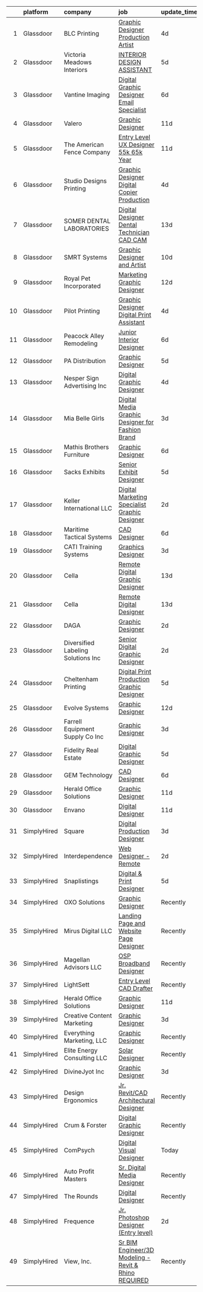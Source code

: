 

|    | platform    | company                             | job                                                                                                                                                                                                                                                                                                                                                                                                                                                                                                                                                                                                                                                                                                                                                                                                                                                                                                                                                                                                                                                                                                                     | update_time   | location                 |
|---:|:------------|:------------------------------------|:------------------------------------------------------------------------------------------------------------------------------------------------------------------------------------------------------------------------------------------------------------------------------------------------------------------------------------------------------------------------------------------------------------------------------------------------------------------------------------------------------------------------------------------------------------------------------------------------------------------------------------------------------------------------------------------------------------------------------------------------------------------------------------------------------------------------------------------------------------------------------------------------------------------------------------------------------------------------------------------------------------------------------------------------------------------------------------------------------------------------|:--------------|:-------------------------|
|  1 | Glassdoor   | BLC Printing                        | [Graphic Designer Production Artist](https://www.glassdoor.com/partner/jobListing.htm?pos=108&ao=1110586&s=58&guid=00000182a04886278fe95bb9c380bc4e&src=GD_JOB_AD&t=SR&vt=w&ea=1&cs=1_b67bcb31&cb=1660546484226&jobListingId=1008065480226&cpc=BB41265FAA373850&jrtk=3-0-1gag4h1idh7ir801-1gag4h1irirlh800-12f8c791214728f2--6NYlbfkN0AuAjYKnBHsdkcMxrD7ZJITXxV72vImVt5xOyKRJQecNDAzsz2bnbm2Z3QsLQuYIV2rALX7g6driboS7CfCeTfCnUjst6XLUO1GDpuisSoVIyWQstKXM1INlLPt4ll1RyBk86MiEggEmBBleytsLejFcygDnYLYGxH6oJfAOUy76OJZFKHzXyeHp3NuxpBRK74O5HtZShVQC7LvKvtMYbPXBiR58KoozZdFfNJrHOu6Zn8RXk26d_TNFh9DbBOwkUhdsQt7YXqEKy2EiP3DDlNKw3_63AB1KJTIfgj1xSh4qXggULcrGqU1bOOdnVjyENUPc4Pm8mnJFz-i-yrrRsxVi7W78okHnYm6c_tCWfNJhkx1LYHggVq9T0V7KrGah5QB5Wy3kUH01jbHYDbF4E3vsxUHCXs85_rReA49UrjRPKZKlFprN6xa4KS3znpPdHuDyECeMKjaioCvh80kVSbXfdoJ_s5hrPHsrwpjrmQerOT5D18gRZm1Y_70X_t87WDi0u9GG3ALwrSaUVltSoLZ)                                                                                                                                                                                                                           | 4d            | Tupelo, MS               |
|  2 | Glassdoor   | Victoria Meadows Interiors          | [INTERIOR DESIGN ASSISTANT](https://www.glassdoor.com/partner/jobListing.htm?pos=121&ao=1110586&s=58&guid=00000182a04886278fe95bb9c380bc4e&src=GD_JOB_AD&t=SR&vt=w&ea=1&cs=1_32eec2fd&cb=1660546484227&jobListingId=1008062896678&cpc=C94B6D3FE0E785CC&jrtk=3-0-1gag4h1idh7ir801-1gag4h1irirlh800-d3b09059443b889a--6NYlbfkN0DAwgduWqBP7ymGN-lTADpinz2i-23XbRAyg5ywqS-MDeAVr-qZ8jm261_TAbVMf5XoX9CxS75U_g11iRhkuEFdOQtXHIvZiqsY7dt4jCMdYPcb1IJGpXUzSJ8lRxVOLGWSORBPDZxoG_X4UMN6qQ_saRdOSK0O0O2omRNUnqjVgazpyP3YRmiWLxuvcQy29SG2jliFAh0d7DYiGP4i0XlI6kNv_tQYfptNKEJDkaHZjJYkso_vbCGdymW8wBCvtvoEAaoxZhdCL0PsgQd7NQFgfdZYeC6W2uSM5Y1qVv1IW5aPmthtTuGXAVpZDjenR1-XbLRboi20NwXbOiXnSKgqx1t5sPYPJzgOf5Iuj_tg7LHpCUlW73AZXPNSiK9-M3NoYJeFzW8pBEdx_It1lxh962e_QL7-WfeNTIWMLwcK13gBkQ5lQGlJhPaHXFl_ng0ztctV_OynIPsSWBUpfxHWRUIbAQ88JRlHQWFXl8X1Q5bFM_zOFKvlwNDa3hyS6clS6cq_zra7Eg%3D%3D)                                                                                                                                                                                                                                        | 5d            | North Palm Beach, FL     |
|  3 | Glassdoor   | Vantine Imaging                     | [Digital Graphic Designer Email Specialist](https://www.glassdoor.com/partner/jobListing.htm?pos=111&ao=1110586&s=58&guid=00000182a04886278fe95bb9c380bc4e&src=GD_JOB_AD&t=SR&vt=w&ea=1&cs=1_c2b5667d&cb=1660546484226&jobListingId=1008060705824&cpc=BC9CB04B69E72EC2&jrtk=3-0-1gag4h1idh7ir801-1gag4h1irirlh800-2a16a93a356ddffe--6NYlbfkN0Ae1E2YcO1eIW-T5lppkTVw0-uJ5qEllKUqAd8eupGGNXDynFSxRYDNhL4UGqidgFsXTt-SMlRo04C24TniILnM5ZeKjRDYp0VfKlYlDqzRjwhV2TK4qJaFslGEiHQJQmKe5391NOt936I4qV39d2hzPtHS6ihS4oiXukcU6w3BSPoHHhLQYD5mPYE96UB6hInWvHVkJFYJe--o0D5tBdKON14XV_7VypwvLiE0rvj_U6gjkP-QoHJDYArh4of3RRE_UxzQPN6dl3zZDnRbBdUooQQMWtAiZGfkOW8K6HJwTYjSz5tIWz4vMYe1smpynIs7ijNhx3z-tPqj3t3gYTvKGE8K8QqKu9mpYRE9umzyFJCM4OmjlAiW3iyKdXtRthu_yhPBjqXIEmDI_AsWzRB7V-eBJ2Zb91tU54tRIIXAswZ24OGHrRNax9XQ6geqz8WrzcnS_l-HuGbJ5OzSQh0od4F4HdBEonGVw_qEl0W9HZj9gZI-Rob778_T3NA5YG2OfY-gb1I3UEdw2W8fL6GvU8Z9-gZXn-w%3D)                                                                                                                                                                                                      | 6d            | Hamilton, NY             |
|  4 | Glassdoor   | Valero                              | [Graphic Designer](https://www.glassdoor.com/partner/jobListing.htm?pos=122&ao=1110586&s=58&guid=00000182a04886278fe95bb9c380bc4e&src=GD_JOB_AD&t=SR&vt=w&cs=1_219f716d&cb=1660546484227&jobListingId=1008051620888&cpc=1AD9FB1E01C94A37&jrtk=3-0-1gag4h1idh7ir801-1gag4h1irirlh800-65aaa0433a4dbef4--6NYlbfkN0DrvL2hC1bZ6ECT2sk_Va1hSBNT_RgoQsOa5JbNSenMOirO2RkJ00I0v9joLx0OVrLLSmnO9HSnctxmvr2l-dbso1DdAvWpO4AuPew1d4QdHDZPUkrmV4vOUa14c219PRgZAE-a1_UIyxXnTYd-j8vW1VcpXktDUdrzTUpgpMQi7D5Nl3z77YSTCNtB5xRuSqQDmx3_VVJab-Pw2goay-zoM0OUlcQrAX7eBRqPhh_T3w4Epd6sjuujRaIOfQosWldAtUpmvavnrZLsb9cvm4Ewn6R6lfJ3lMdwmv5gB6oN97TUOTJCH0cPkljxlw_cOqEV8SceV-9cUryeu1fjOtm6scu0zOLGFHS82oLtm9LECKYgywxtEeyrmTH3Zz_5JlQdZV236xMXYGg0Xd4KcyEi0csitue6KJXkidWz7Pw9f_11jGTxRtbg-RC1gigiK2LywEJOnbQlDH3xKu9rZbEsK6AZM66V_bUw7bA_XIzsg5eLzkO6RnRp9ZDJuyRPm-h0voT3il1Iq7XwuGYgS2283g4QkVSOJp3ihJ_p26fYd9-za3quNFTgSAqgVTdeP9cgJa2pEqC9TzOLtu9pZ0o_XflKKmr-Zy4%3D)                                                                                                                                                                    | 11d           | San Antonio, TX          |
|  5 | Glassdoor   | The American Fence Company          | [Entry Level UX Designer    55k  65k Year](https://www.glassdoor.com/partner/jobListing.htm?pos=104&ao=1110586&s=58&guid=00000182a04886278fe95bb9c380bc4e&src=GD_JOB_AD&t=SR&vt=w&cs=1_98c8dbed&cb=1660546484224&jobListingId=1008051855167&cpc=7311949B5A6C1F0D&jrtk=3-0-1gag4h1idh7ir801-1gag4h1irirlh800-05aa0501840e2858--6NYlbfkN0BXgK5Wey0GOC0s_U38rHIGDtN2gdI3pSTCxs03z5tTKHe3U0UllZ0Npu7dKq8V-92-r-R6XlKSF5K1loCnEKRCT8VU0puJiiCyB0yOh-c7yUcLJNQ7oWPbCdvBL4AUrgaProFPSCMkprSP5RAxFZvI9ZeSmgGM_Pere4E39QFzO88JPhfXQFjhQ4HAjH1WkJK8DvDws32pKja4eAt8np8o9k03LqYxKmNirl4wWQRxCSi3IJ3iyNIKR1RBKOvqRUROd_m8rby8bwPoT841aRjsH_ujb_Hx1s8NculaAAmAjb4s_j0vlwvi-VhkyYhbX1piKkA2GX22LdCV3nAAtPoTnBIpQfSVIi_a_HNnTx6L1E7T_UDa-fJH3AGvsX2u19ROqUFD5cakjzUmbvK6sQWag2BNV7mY3EipUOpO4zfdu-EQzMR_KIeDyHPHmBq-h7Mk2AEr6n5mu3ruPqq2CzEWjmjB3CsIJter-yokgWoDk0Lo4ccVEdfiYiTPuogn-2twnu9W47NjQwZ0XJDuATbMbpoRRb949C6TQ9MwIuIdL_eay55Hs7zr)                                                                                                                                                                                          | 11d           | Lavista, NE              |
|  6 | Glassdoor   | Studio Designs Printing             | [Graphic Designer Digital Copier Production](https://www.glassdoor.com/partner/jobListing.htm?pos=128&ao=1110586&s=58&guid=00000182a04886278fe95bb9c380bc4e&src=GD_JOB_AD&t=SR&vt=w&ea=1&cs=1_1a9a1f12&cb=1660546484228&jobListingId=1008065481661&cpc=6FDD437F7834ACD3&jrtk=3-0-1gag4h1idh7ir801-1gag4h1irirlh800-01ccde22ef63a49e--6NYlbfkN0Catcloj_UeZYQTWvlpVExxP_4mBxbsS5GKcbdkDMiGF7xAQNzuVkQfWsAT-neDG6OsDEP6HPlFv8ecLufXgy2nhgSTJUUTyZH4aPhYAfbdLOkpInBce6HQyTh0Vl2aR0des8Bl8jSq_AQLl12cf11e5lYwVLNwR91URkB5Y1_WOGn9CMNpcL9Z_95uXuGSPvU5m6QMwAhkKPTyB81gA9MekwJK8dN9II569PKxvjV2pRwMZbItjTL_ruKf6FvzXB1sc45nGZx9mhoqGQaBnJQH69yooIcZ-OD6VSgebHAJIUefZFnPiojmgRWY3v3Fp7N85uxPTHdqYQqD6UCsh74lJ7p8-FsfzVVB_zQYDRjsr7W0LbgZ7ipJjh212PSnzjYFQrxYFndsMVXXBJlVaxQYLx6B1xYdJItJBso8EnlXKfQc3lraj5Tjc4_9zmPf7qhdGmsxInF0sFeSTt91SUn9Yud0KxSWpRwYZztkojQo-ytfqpCrW3nqXY3KhvxDrrRRAv87shThcdCNYX7qcnn1Sa81VBijJg4%3D)                                                                                                                                                                                                     | 4d            | Milledgeville, GA        |
|  7 | Glassdoor   | SOMER DENTAL LABORATORIES           | [Digital Designer Dental Technician CAD CAM](https://www.glassdoor.com/partner/jobListing.htm?pos=105&ao=1110586&s=58&guid=00000182a04886278fe95bb9c380bc4e&src=GD_JOB_AD&t=SR&vt=w&ea=1&cs=1_0e09fec1&cb=1660546484225&jobListingId=1008044830219&cpc=EE03BF53A751B229&jrtk=3-0-1gag4h1idh7ir801-1gag4h1irirlh800-6910e1ebe20707b4--6NYlbfkN0Bi-g4OEguhQEx4pjzkmulzkFDPdVMQm6g82nLRMcVRUMnZUr0y5XvhJX0kMe3RAcUcVjvJLu_EnHzOw_Tafv8WC9frZLMLp95Ks7ltrOjkb4l1sD4ZMdZe2rM7zFlb2LvEUGu8B1ij85dbsxfe8SK5np1aeJ14MqVKp9QC_oajmoNgHRfKpdqZzxaS3eHBczjDRCbTtwItCxNaO084mk2Cqa2FFkasz1Jjd5-A4k3OIs4esWrIZuOZoKxM9NA_09r19Pwb46S6Gatr3CzVsW3l4CIS1vlqRd3YySRpRQbx7KmlxRtOcsufhzgGDi7nlLzxEW4ZxFryQeuKjDJt3bTIbMZ1O1DXBJCX0vmDu_sKtrqzbnV1VulXs3holbtSY8jmF0861JfFsAtvLmPBWJQQl_2REQzqhZTSod_hPFops75YiOoURljcBg8cqDscRz2cg-7sjW485L9xr3fExlIWgkeblUAtNysKr0upU9tL8yUG8c3fjQ0u6MpLMkHMRNEZgHKVdcPXo22PX4bn1W2OgXTPCMnUVmn0qqcUU2YL5g%3D%3D)                                                                                                                                                                                       | 13d           | Zionsville, IN           |
|  8 | Glassdoor   | SMRT Systems                        | [Graphic Designer and Artist](https://www.glassdoor.com/partner/jobListing.htm?pos=130&ao=1110586&s=58&guid=00000182a04886278fe95bb9c380bc4e&src=GD_JOB_AD&t=SR&vt=w&ea=1&cs=1_20a86425&cb=1660546484228&jobListingId=1008053381432&cpc=5075878B7C32FFAE&jrtk=3-0-1gag4h1idh7ir801-1gag4h1irirlh800-ba55070ed9c24217--6NYlbfkN0CIBn5FhhPwRXtxX900Z6tCbq2X-XKShw3uFTUnaM50aqCldGlF5wsGEwnOTWm7unoFom-rNIZXyFdW0TEj3YtmrjRrAIEB_H_EBE3Zd9K0F0C50fHb6elqKU_DFkceOE7_S2cem7qDSNrwaclqJe1S69s_9mKaveZJyW9lwTY60EYaF_LoEmI4QgBoF39IGHPWI92hsjadqAFMWwJwpTVsmPlRL8XjWGA1jpk13eJBPb7mheJmmGpA7KnKJl1wAmPMjE0GWhD4osCZkhHPbPgzHTmmNqrcV0TmhM8B1F8g5WrpjfdLDvzYEXv38eScUmu5ZWjES6GhXaGYEWNeBwC1b6llB1Gk5krbHfnHqSKha12gCz1igWUmuiLx43m7Iyu8a2wyjvk1iSK3P0HxPmRquxYQ9zpRytyLz2wpS20FAFxKKI8ZTL7ZohKOFrvqxo29VTx3hr6LjLOvDcgapakThRQA8BAu9mwk82jnAhnEdrssWT5G4PQP_G4OT8VuKbbSFy_HqeQg5g%3D%3D)                                                                                                                                                                                                                                      | 10d           | Raleigh, NC              |
|  9 | Glassdoor   | Royal Pet Incorporated              | [Marketing   Graphic Designer](https://www.glassdoor.com/partner/jobListing.htm?pos=129&ao=1110586&s=58&guid=00000182a04886278fe95bb9c380bc4e&src=GD_JOB_AD&t=SR&vt=w&ea=1&cs=1_db2145c0&cb=1660546484228&jobListingId=1008047829910&cpc=F86FB55FF2FA18D4&jrtk=3-0-1gag4h1idh7ir801-1gag4h1irirlh800-f376e0bedf975cf0--6NYlbfkN0D0ZqxdZg2TwcIemQ4yr89eGinLCR7bn2QHXosobzuZIHsiSwugb_1pwPQhHY6SwGhAlzKlZ0HCpAn34pxtFPkXaaMkSF_pngrcaDkHJzdCL57kjTPO0H0E2Qcq8owAXHpTDGNDxi8HLOzpvn2pzCOUmFDZIl4dsAAD99atfeKu-amoLHdYRUdHY1fO-_6FEi-K8AsxqN6yLBR92OzttHV6dWmyO-4jPZm0zVo4gK2xVrh1Yr-z2oPNGbq-gSASt5hBQPvRTP2ecvGwA7I5rQqkGsku1IgMHXY8f_zhi-gYoH_UTbxgC1eOTN2n57ep-WWI7J9xp5WcAMD7DB1HPBDq5SnJbZTnNLl7oojVE7j3pinDWUuca-F34CugysHH8QY6XFAJlSkJ8c1mCc-jSTtmfTf8w-mEuKw1VI31b2gp2goiMAsMcYNb5zmzVg4UZG6mTEORDJgmOGZVWDlt4FQBMXfEoKhfYzffxrgnw4jTWX94uMEQw_g_TIPRxnQp3XeE1oe62r6TXg%3D%3D)                                                                                                                                                                                                                                     | 12d           | Hastings, MN             |
| 10 | Glassdoor   | Pilot Printing                      | [Graphic Designer Digital Print Assistant](https://www.glassdoor.com/partner/jobListing.htm?pos=124&ao=1110586&s=58&guid=00000182a04886278fe95bb9c380bc4e&src=GD_JOB_AD&t=SR&vt=w&ea=1&cs=1_8fddd9fe&cb=1660546484228&jobListingId=1008065484924&cpc=AF1E4A3695F490BE&jrtk=3-0-1gag4h1idh7ir801-1gag4h1irirlh800-dd863be720067a93--6NYlbfkN0CAO__tAC92GIg64GWu4aZlqdx26RLUk2pH4UfmBYeMEV47M0AEBL51vkurig6tt-K_jyIojJ1IV027QmjCDorDGyt2-Emp-bKnNejYXE2MZqNTCImtzO8CsSeNxZyRYoBIfOuw6of_t4wvpv8GkP5EgtW2z37jIHw7OnAMJXmORk2OhmQ49UMm3a0l_fafvC1rOwiJIFKOTe7pz8SyRbap-UTaFS79-rdtB1SiA2f2x3ZppliuIgtuvdFEXJfnUeRvJhvHute1OJPFtRtKdLobBTR_F7gadJ_ObBNktvef7qFsQgJZvUNQm_0q1HClqxeWyB087P66fjV0rRQJi1918F8jgI4wzgmw8NTLd7i-IaCJpBySx4cVL49oe06y9tOA0soNIyBzZQIxpkMB_kSSBfvj1nXYl6B_z5Qhc1PgDpluyE4kXA2F6-z7LGetSVkuTzPSYD_r1bCnSn8cd4vlgIVxQF-8A_pI5ETmw_WAhNQqmhmQkDnPLlOV4CxDM4RTUw5XeVzuS17R1161MdtQ)                                                                                                                                                                                                                     | 4d            | Braintree, MA            |
| 11 | Glassdoor   | Peacock Alley Remodeling            | [Junior Interior Designer](https://www.glassdoor.com/partner/jobListing.htm?pos=116&ao=1110586&s=58&guid=00000182a04886278fe95bb9c380bc4e&src=GD_JOB_AD&t=SR&vt=w&ea=1&cs=1_8504db39&cb=1660546484227&jobListingId=1008060684898&cpc=A156626C531925F6&jrtk=3-0-1gag4h1idh7ir801-1gag4h1irirlh800-08d245c0bc9688bb--6NYlbfkN0BzyIYrTMR_AjNKh_kvAG8N613gtHPANQ3sdLTkrtBd-_1wqz9nNuSyW8xSiRdC0zDVlROLe8RNNxDi1ULhbpt-bNr4niZzKKvt_WjGr2DuXAg6GJkhQbnuhQeea8eD_0awMOdOZnChaoFSkHozUuUCkYh0lxlQrZTMpAaVmOr_VerJbfAeCWxtjurqTKOus3rZ6VaIoQ3sQaIkTF8gA847Awin8chIT-mISBzKxm4l4qnt7VEJrPziJdwvVfsLWTtFtV5ozNxItnl_aBw3DrAWV4TdULI1Z1UfsnIRGHuS_h-FvppOjW3um65nunZO7e73T0YDO9IcncwqVyKZ6DVXLgiAu3BvMxdT69OQ10zpNrXEu_Go_4KwOQ2TNPglpTFeRencp1Aogpjtp177PJmnHcJv34R7KjJ-2xKPrloUVGZ2-fhN5TUwGtc20Z1snpw02IS7uz2q8Z3WRRKYbx9X_nCRSJ73-SPYPz4BeCmQV8RqlVkaDUuboUjl9-dT-RqMSI_PhW27aA%3D%3D)                                                                                                                                                                                                                                         | 6d            | Tampa, FL                |
| 12 | Glassdoor   | PA Distribution                     | [Graphic Designer](https://www.glassdoor.com/partner/jobListing.htm?pos=109&ao=1110586&s=58&guid=00000182a04886278fe95bb9c380bc4e&src=GD_JOB_AD&t=SR&vt=w&ea=1&cs=1_6f4a3c9a&cb=1660546484226&jobListingId=1008063280365&cpc=8454459131F57D30&jrtk=3-0-1gag4h1idh7ir801-1gag4h1irirlh800-0b4286ff77005240--6NYlbfkN0BijYKsjd98CwyJFOgGrq9VskK1O013vN7voHdYDbhyaP8LeyKfXTREMGdiDNvhYttEkphct409wAhjwD4yvfXpJHwfk93H2SLID5v422wZBgOjfbokGDFonkSLMbTm4bYuHkvWjb--O4UbunCXDO7_x7jqDcSUxCjM5Jinsbma3HCa7FiOULB94Pm2mEA-K4CgHUMphULyn46F7z9Xr7BppOARzgveDhucpfTFyl0h5CoPWP5qzUZ_ajK0gHOInyrppsHhlh7TRkaqSd4OUVvqKU8gV9qTU-RUWE6CQkYi76xMIPuS0pOJ3-KPpv0oXtDYZFTjQEZrOCdOnkb3LqJMktm9PEDownq370GecaDChNueRvJgd981succoVzof4-aIBcfpATGksAoXsKfSND810moHxd5EtIXkPorZHa1lW4_FokI1cci8X_RbYjipDgmhE22ptfhdUHlB7-PxJb8NDK4zHZehKx_Czoi5xsQrbwIvZPqc40DlYZ2LhCv6CY%3D)                                                                                                                                                                                                                                                               | 5d            | Maumelle, AR             |
| 13 | Glassdoor   | Nesper Sign Advertising  Inc        | [Digital Graphic Designer](https://www.glassdoor.com/partner/jobListing.htm?pos=107&ao=1110586&s=58&guid=00000182a04886278fe95bb9c380bc4e&src=GD_JOB_AD&t=SR&vt=w&ea=1&cs=1_d46d427a&cb=1660546484225&jobListingId=1008065027021&cpc=C6B4EF5A80B9F897&jrtk=3-0-1gag4h1idh7ir801-1gag4h1irirlh800-3bf92c9fe52daebe--6NYlbfkN0CMAamRgqp8_TewVxtfhOCaeyQh5XYu_a46lhMI-mzlkob-WRR5UcI1o76H_LukMsyV0-CDbmmfn4xE52U4ufc1bnS89u2M1OZ6--YEXFlzoHBh67IKCpmkhRxkZF0-sRT-zvutybrR4H3OmqVXRKkNu1zGBLVPB0beVD_eTtmM-XXzaPyDhp8ITvwFZSX64Cl8OzvZmYjQKOwxW278RIU2kaULuQWq57dIuQRPMS2EkDIIX5_096WKIgZG3jXOdJIGljsbZuOAbHfWu_aTAY_-_YacGbZMw61WZ9XafU8enCAeZ34pCT6rp-AeN5Ik2F5qIf2iLy7GLE8yZoLiLhlTWIypnzO_GbLFdnZwBU-kjd9H-lmv1wUifcAsJ6HcQM0l3OlTtbu2KOtAfkkC98s2aLE9oOTCx_Pe7lWi772RsdFqrbckqqO8-DgsASVuEpY0BM1XZFQUCjYTiFN93l0F7HiuKmR3QJElXn7P-ELORh4cnuCwzR-pYVojxmQLekNS1Z_NoM9L6w%3D%3D)                                                                                                                                                                                                                                         | 4d            | Cedar Rapids, IA         |
| 14 | Glassdoor   | Mia Belle Girls                     | [Digital Media Graphic Designer for Fashion Brand](https://www.glassdoor.com/partner/jobListing.htm?pos=127&ao=1110586&s=58&guid=00000182a04886278fe95bb9c380bc4e&src=GD_JOB_AD&t=SR&vt=w&ea=1&cs=1_47ba188a&cb=1660546484228&jobListingId=1008066985015&cpc=C63BD00756FD6F58&jrtk=3-0-1gag4h1idh7ir801-1gag4h1irirlh800-72dcbb123f4c1942--6NYlbfkN0AseM5rxgKJoSIDrMBQslZUW55R_DY02xnG8otlUK0z8ftKJq3lb9wE_dq_35OsSyOygeWzlvSUNpxNG3h3fzq_cZ8ejo6ZjjzZDYuk077JhmZxr8jSkxEflLF1lkDKOC8jaxwEnNG3RmG0OHtGtZa46Wp8gFVlZzXKsZfCyHh60YUjHJU-2_MIhc3xcycrrXmm6wKt1BL1LkOsrvCIPt0IlxWTFtztQtMGheIu6paRbPGU71xEdRUsVwwqiNDFzkdMjBjklmkbLcX-nmUxiSr_HUQFH8YAiYQxb_SUr5TIIj9FGqWsa1iEsQg4mLYwUjhJOWZEiympdLS5IvoP8P3cgx0CdABK6QpcL6ZtbaU3Gyn-W-jV3p7fXVU_XfZ8KWWok1gW8woW7wNQ7lvqE-2aIpFIU3gSKnFqFAf-p_1awXOA48_DS87z4Eu46nmoFZSG6kNFmczz2bf3E2pv41If2iOz3FaXZeLd2QFZ0YAV6ByxVVg7a5kqixLOLHYfWIfmZadT2AbCyRKIuf2MJo6dU9dPtkCweIk%3D)                                                                                                                                                                                               | 3d            | Hallandale Beach, FL     |
| 15 | Glassdoor   | Mathis Brothers Furniture           | [Graphic Designer](https://www.glassdoor.com/partner/jobListing.htm?pos=126&ao=1110586&s=58&guid=00000182a04886278fe95bb9c380bc4e&src=GD_JOB_AD&t=SR&vt=w&ea=1&cs=1_447e8187&cb=1660546484228&jobListingId=1008060307857&cpc=AF02A54CD0F60729&jrtk=3-0-1gag4h1idh7ir801-1gag4h1irirlh800-4e1ebc7f65bfd504--6NYlbfkN0A-djQU7rdMI0qb8v3n278GJbzO_sCQ8CwulPSqKBKL70rwJX6FwugYe260M2G7gBq7SzfM4VLfyC7KQ5AoDVu76FWbsaY7IvCEf-h_96juX1pW24i-PoVfAwqLjtyzRTZMmzkWTD5IVhRpe4pj5AZpxWGuNbq0Gmuaprl5gB-1KVFeT1J3wGJkLoywU_GkEcHm8Sxc_7Vhr3n-QlHctte1mOHtZPHMxuPKa3qK3AGBs18G5slqgzWVI9RRG406QrHo8-D0tYWV0WMmB_odKvKUtzjVPqEWqAs5dxrysFuC34KDKMFUZhK2EZ9uw80orDyDjLQZ5vd7VEXuo1maqGj-7D4UdHDTmgU6R1SsTYPX-fPAM-aWulWcgWxydlAL_H9AK3xGbvpov24inQsa8wEeoDPxH3MsdEO8RpUL3zzybh4Qx9WZ5KvVSpS0XPppSwsoDVYAkuSpaeIgVA4jln80g_xjYgQnbodiSN1kVTXGO46CeuFyUsNL49qZAe2zJ8Y%3D)                                                                                                                                                                                                                                                               | 6d            | Ontario, CA              |
| 16 | Glassdoor   | Sacks Exhibits                      | [Senior Exhibit Designer](https://www.glassdoor.com/partner/jobListing.htm?pos=102&ao=1110586&s=58&guid=00000182a04886278fe95bb9c380bc4e&src=GD_JOB_AD&t=SR&vt=w&ea=1&cs=1_468fc31f&cb=1660546484225&jobListingId=1008062977401&cpc=9C2513B8B21880CA&jrtk=3-0-1gag4h1idh7ir801-1gag4h1irirlh800-1594f9ab7dc4a9d4--6NYlbfkN0AtlW_omU2Xx3W-19HQ_drmTKCWebiHnmA5lS5PDL5G8RvaRScdHDRjMXN44DMZtshPu9YGGp_fyHmA3RGydE2yfTM1RF0rNTyGKNnLQZE5TlLJxbT2Xf4GE4l2fOfugYFKK5oKfB1PcpgOKc5j4L34B_qHyXv0NzjX27A8fo1NdKrtrJhdqFyLuykgRskJ-Y2HS3kIjnT6mSHuW7DDD4x3-lddSc3cbr8Q_qzi_oRzrQ1jWhpyL9O_kOaoDytPY1TCwBWlRVzHXhHLcyeZZWeB6FGrmtYbLE4RFH8gEas5X4qlTopDiGiSyHqZS8FgTE_NkPqQcekaF7gBN5b1jmT2WKZ3QXvU-GZUDjmoAGy84Dkn7GY2UU188z3cRI5o_CtfVRwTxyuSBKt1Uh2NaBLA7PchGz4FpGNYrKTqH03_OklpKFHH-YdqyBcssDBkS-ua2IuoQiy4BOjhfPGgOzDXL5eCI9M6y38E6i9ZiQoDFVp-aKI1uP0jw65pNh9-Su4cHieUyqjJku-WP-HRPDxM)                                                                                                                                                                                                                                      | 5d            | Woburn, MA               |
| 17 | Glassdoor   | Keller International LLC            | [Digital Marketing Specialist Graphic Designer](https://www.glassdoor.com/partner/jobListing.htm?pos=114&ao=1110586&s=58&guid=00000182a04886278fe95bb9c380bc4e&src=GD_JOB_AD&t=SR&vt=w&ea=1&cs=1_d6679a49&cb=1660546484226&jobListingId=1008068628574&cpc=6BF42D0955AE9A34&jrtk=3-0-1gag4h1idh7ir801-1gag4h1irirlh800-5f1d4fee0fac2c49--6NYlbfkN0CbzGGaAykvPxyk0Vfs3RP_qm2W1be7P0hq7haS6E_yjKpi0E3EqeerWRl_tkLLWxH3jgaIs8S0wD-aIWSLWP7PuwL_w-to1hC479AG0EFCDfovhvOI7vL-0hQZtgCN95PbHKSiqTZUUuA0Dt5K0UtiWjQkHelouimK5ue2o7a-DCd1YVZo5qKLriAKipCpPehCPr49MLmkwe-wU1HCcKc35yNNPs6cxG6NJcN4AMyKQMvt5IQRNVaDxW85vzBwJSJWQPj8yqXfCi1WFxZHIJ8k2viLpp5MdKofWE21Jdq1sqDxMtLGBZIfVjGZ9P_psvUEzahtLoFaHWFR8gxaYxrtBAdcslL85qmm1w5HzWaSbLqzdKBAG-HQu4OaCL6ngcQqmuwDrNO7l4zG5lzlTI6PQPZoPIHBJjDtT9mpbwKFGUQO5CHBtsMmFszLdiKHMcyKu7xqoRwRDTdsN7F9VcdBzPbjoGdo8E-OtEoyzidLLlqfjvYVGOc54unnZ-E4VX8%3D)                                                                                                                                                                                                                                  | 2d            | Hamlin, NY               |
| 18 | Glassdoor   | Maritime Tactical Systems           | [CAD Designer](https://www.glassdoor.com/partner/jobListing.htm?pos=106&ao=1110586&s=58&guid=00000182a04886278fe95bb9c380bc4e&src=GD_JOB_AD&t=SR&vt=w&ea=1&cs=1_e2e2cbd0&cb=1660546484225&jobListingId=1008060214312&cpc=FE3523028A84C9DA&jrtk=3-0-1gag4h1idh7ir801-1gag4h1irirlh800-d14252e7fad9f3a3--6NYlbfkN0AtR68e5gWpPxoovZgA7Udo-dcymoK0NpHFMpIgh7LYz4rXiWBBqHtGf1vm6ftJxX1HyesJd6f5UmMeSw9QByzNuy7gomqYLuiTz-cmySKCvIv2zeZ5BW9b9dhHxor36nrEAc8klj0yBGnCt2lgictNfgXhjbL7z14cShD10_T0GFDPMP1nd3XteHOLas39mw_gtp6rYma5_osjGrpSFUJsx-lbh-XZ1dc1nPrlayEVIi4uYB0yF2a0GoNXKwZrur6lCspoIDHRwlTiOP6FDKF2aVx_JJAlvIdBJifIoY1BuSS8F1S5gAht6GJrgI8EkGg6V1sYsjqfp372w_EqZ1GSIJVyRlwttzDb8rOKqf5SfkGxuIguVmEPNp_ZzR4JruV3l_pUEqdjUi5RkUL9UBqxHAGblGtF9ApJUlNatDo9AO8friUbxWFCo04-8-p5QWQjbFsg1R62gexNVWriCIRtfSEA-w9D61jcyTjZE74dLGlA8R2xLqMt)                                                                                                                                                                                                                                                                                 | 6d            | Melbourne, FL            |
| 19 | Glassdoor   | CATI Training Systems               | [Graphics Designer](https://www.glassdoor.com/partner/jobListing.htm?pos=118&ao=1110586&s=58&guid=00000182a04886278fe95bb9c380bc4e&src=GD_JOB_AD&t=SR&vt=w&ea=1&cs=1_b99c090c&cb=1660546484227&jobListingId=1008067211216&cpc=71D4EE06E32D485A&jrtk=3-0-1gag4h1idh7ir801-1gag4h1irirlh800-9fdd817b2c3f6e3c--6NYlbfkN0DdNONLqhA8z6QrX6vw37qu8cGScUjPKwqVQr3YAsb4-0eBp-RYgg9w4TuxvFZJvHcp2cCWkFnaSF8XghJsp2Q5g_KAHY50SsjppM-TvOo-k5M_CEy0_JGicaqpxPR2vSenJrmxRtA8B_GK0v7MZVce6uevXSJ0erqW5M4mA6mXsaZF8KI5K0BEfaClMscs_ifzc-9t2Nb_lDEU0LUrM0LFVsgP4KLYJhLA7abW7izs4hr5rGzDe5wK2iFtjZpoaWJYWtCBIfn5Ir9pnb2TLR7KRs7IxdtHvXLkjczpA5cLPNJL4FQl7J0kNL3g3vno28y4ZNZszVHh-m4ogAm6WiBkSXtzNWueK3VcjiCj0C0EcgYRX3m60geN5Igr3ich2cgOpeG4hAlpBnyqUMpue_bB-VAmrCi7SC6zU8017-wr56a05Gwqfyzdfue_MJU7RjiXoIHOp1oIj-Sz1H3ow5yok4CM9XufhJdiR_DSqM3BCXAo_aMqOZx8gqyoq-vERl1KH_zO2RdUIw%3D%3D)                                                                                                                                                                                                                                                | 3d            | Ozark, AL                |
| 20 | Glassdoor   | Cella                               | [ Remote  Digital Graphic Designer](https://www.glassdoor.com/partner/jobListing.htm?pos=119&ao=1110586&s=58&guid=00000182a04886278fe95bb9c380bc4e&src=GD_JOB_AD&t=SR&vt=w&cs=1_799b2729&cb=1660546484227&jobListingId=1008045058833&cpc=AC285F3A3ECA6BB0&jrtk=3-0-1gag4h1idh7ir801-1gag4h1irirlh800-d0f7165acd2e7893--6NYlbfkN0ABL5jwqrJX8j4-zsE1pdctockIOMh3bUiDojLxDHSgft-IBPHc-ugKxXUaFJpc9ddpyUgFYxnN759EsGpHpxoDbPxSnma8aod37Zx7vmfWrLe9_9fbzeG5JoPBKBC65I_a6ThCxqj9__8hpvY5KSNd9DD5jnDqM9zzt0ndy4DiT8uD7_3NVitkv43Bu1xhGCFzGCM4CC_qN-oCTsZq1j3uyc5uyVf7nrH9Csgn9Os0GE6PciLX8RDv3Zp1yKT_1nX1Od_xwyT5J3v0QTX4x4bIY-fdshlSSVQj2MO5g3yOP5un0H7cCXmLemoL4O2iViZBHbPzi1G-YoDm19RR9Ha723vPXXekNgowrRHGXofnNNdXFNZG_0Sjmn1VyDJbvq2p7qWLD0vArP6GBikDr8XWyY4bgUHImt3fTW6DLAzDvHFuJLGsB264ttjKKDpHvBP-M6jd8cokAEjoK7SLlFZw8UkDykk_s-XwwYJC2iBU1QEVIUK5E3h0VIjVXtoJZstYy7sQAolem5B4SjR7hSq0I8gep2HzYzBISw-ty-VZk1WT63tdtJ6zlh_6b5YepM_XSc5W57-KvSL21VAtvl2-4a0GTvY1SKjG0bBECuS8saaU7DWu7V3pZu_1dcuJhwDuySE5RSbqNa_CozA_EfoPVDdeescOh3r1yEabswVQT4zzvrhY7jOX_h-5A-w2BAMA3sNawkcTtSFswUzLffo8ZgheC8-CVGFqrrzzvMUPFo82KK8yjsl7) | 13d           | Mount Laurel, NJ         |
| 21 | Glassdoor   | Cella                               | [Remote Digital Designer](https://www.glassdoor.com/partner/jobListing.htm?pos=112&ao=1110586&s=58&guid=00000182a04886278fe95bb9c380bc4e&src=GD_JOB_AD&t=SR&vt=w&cs=1_7eba47a8&cb=1660546484226&jobListingId=1008045065446&cpc=AC285F3A3ECA6BB0&jrtk=3-0-1gag4h1idh7ir801-1gag4h1irirlh800-04b34a2be98ed296--6NYlbfkN0ABL5jwqrJX8j4-zsE1pdctockIOMh3bUiDojLxDHSgft-IBPHc-ugKxXUaFJpc9dff8iNwAhfVoo3erchRcY9qKtVPUJc7OexNo-7Xw2P7SY2uK_SDtZZbcwb-lANVE7hbjbxNKr7iH7IC8etx8tkIbfNu38HBo1cQSNAK97IfZEkkevgLcspj9XIEqvQxs4JBcRd6P8PSQkK4KPtCvb5IWYs322Cv-7y-5EAu6EUt1Ja2tvxGhFU5KDKZ1Mbe_DFXvRybh--OiYcftovuVHTIuDVtfQ2OrrYsSQYUFZtR3peaSAzC7Mg127BOySlWxnqeCsRr5VOhiqxjh-5OSlMArkXvqmY8XFMkZWpIjUEYPokBZSO6J7itAFan1N0qhTEQfsfo13RAK73EVILyIXePbqkr_0A79eclRFtd25_TJtp9YEH6QjGkg9WLMNq9-hqqFgB8hKPEhc4qLyS8a-BHJUHQD04N-76SJv5DdYNPS1JNfD_renaASHCuDzyt2buiSv2RW8j4cb3UyQ0p_0SH8Knn5yWoNmzdQVOnZra61NxKIdr7GS98ywgCVyiRp4RFRp5Uzl8xFOrf4EzFch7v1ZX_wQkoyiTd5HKSCN4ojWF8ovVlAKRmk7KTYLHbbyM3KpuHrEWawMgTLISbYdzSoRpk8uvJphsK2XL7BNKBvT6FILSw9bp-J5dQrrD1-AJRZGw6GcnL1Dxnrp96UyL9E8rvX0YXooST_3ttm-NdKTun0na9zTRo)           | 13d           | Bolingbrook, IL          |
| 22 | Glassdoor   | DAGA                                | [Graphic Designer](https://www.glassdoor.com/partner/jobListing.htm?pos=125&ao=1110586&s=58&guid=00000182a04886278fe95bb9c380bc4e&src=GD_JOB_AD&t=SR&vt=w&cs=1_9df88268&cb=1660546484228&jobListingId=1008068340263&cpc=FA84DF7EA1EC2398&jrtk=3-0-1gag4h1idh7ir801-1gag4h1irirlh800-20f96be253804242--6NYlbfkN0AZhccrYCUSJlZEde1UnGXnwlG1V9FU8luw-eezWnVYrwyqiUgM7Crsim8tJjPHGjgoVuJAGSaH4EFjHkDjKIWuJI08jghral1q8NNRIj6CqSK5xi_L5oR9aw4vcICt2h1poMl7E9jhiglfIjvsZM4_GGHXjUDDQ6Z8QhfR8GmI5uacV2IiO8bPUGdnSM07gjVVh--RZJjY_rn6JlZZmJ0KIixDJCb-rswpWpOA1IexkYu6wVbV5QEeeLc8YlJmqbsOGLIyUjEGHhyMovxJeqWYQ7te-dfgvbOxaKgGf4SB1oDqN7feKzskO2yEESFQkxuceURVAW7Zlsrv6bZo6PeELeRwQDhG74KSZ-bf4PK5LISUYfxAP8oO0Z4ZBvGtd0JJaWEh5K_SvnbPAfp9KAyZ6wJsdttcT6xnooTL4QHJyepDoQDAFceE)                                                                                                                                                                                                                                                                                                                                                  | 2d            | Washington, DC           |
| 23 | Glassdoor   | Diversified Labeling Solutions  Inc | [Senior Digital Graphic Designer](https://www.glassdoor.com/partner/jobListing.htm?pos=113&ao=1110586&s=58&guid=00000182a04886278fe95bb9c380bc4e&src=GD_JOB_AD&t=SR&vt=w&ea=1&cs=1_7d6bca51&cb=1660546484226&jobListingId=1008068340662&cpc=B576E40E3A51D23B&jrtk=3-0-1gag4h1idh7ir801-1gag4h1irirlh800-508d24bfe5db5d6b--6NYlbfkN0DsBOlmEAMqZtav1V1WKZO3RUElpafjggtWvxyDQ3xFSizXPSZQh0WdZ3wu6nMhpHhF481d7lqmAqXS7hjex4JGf7LanRgvktxP4fUZ1MCmB0ya2UWipENdWueXHsy_3ZQtkYqx6zkV-U_CV0-hc12DI-EbDPimjd30fpug5aasM_SAob8RUVZoTOi9vDu33UBeN7C6kX6NO-8AS1w580hwLTTI4ObyToAZIjolwqIvEN274QZhZ62oU6MCk_OUOOyBjhhWk-ULDz7MKOzlscIxfhCiLFgTOl6poWKCWabD8CVQkC4LgYVDKMW2ygeKbmeE_0Xwk-Tv4kp1O_aJ0rle8JRFS04iyNA7_ioiclBaFN0buwT3P0kiUkGfbvVHxk6zAPEUtIFlNVSfLOY7IPbf8HsddjscGKi6hKEcGlMKLC6RDyaLHwvF8Qalj9AfbHnkxbwhSX_RnQy7wEKp1ygU1Nh8p9bdAcH0gXjXB19okFGu7FqJPnvnRtGjDOIYUKBo70XMUq2WlA%3D%3D)                                                                                                                                                                                                                                  | 2d            | Itasca, IL               |
| 24 | Glassdoor   | Cheltenham Printing                 | [Digital Print Production   Graphic Designer](https://www.glassdoor.com/partner/jobListing.htm?pos=117&ao=1110586&s=58&guid=00000182a04886278fe95bb9c380bc4e&src=GD_JOB_AD&t=SR&vt=w&ea=1&cs=1_a89fd0a4&cb=1660546484227&jobListingId=1008062820884&cpc=F17331D9BECC482A&jrtk=3-0-1gag4h1idh7ir801-1gag4h1irirlh800-4fa912198615c15d--6NYlbfkN0DVntWmm4PBJkgu1oJTQ9mRYShGpNHC_Re0GpcsonyRB9hmCEaMG5mBPFiMTYcqN0xcT8ej4TOdOcZGS72KJXiri7mbrGllNn4bM4NZNwjM0Vegamp2iF48pdDMI4my0qkQ3UfBoRcQqbQyyDrGCUy7ZMsmGoaPD9Axm4hK7RC3rhhUYc-qFT_a8ybDDdWpQSgt0LdUZNskET4UyCx6e6g6i_FBlAfJ76Oq8HLyJEZaLQONFbDzluB8klupi9Wp6poCYXt3PTrc9JgH1VmpiR3xF3k9xkt5rMbLQ5BQO5Lpab5jV-t71lB6njqf_CihbLmhzvleI5rnE6TcH6IfDoYUX8yqYl4J1QKn5XxqyndfZTS-e2gqyzbnkiCLbZi7O98IH6j14Ra2l4s4d7eJU9I0XefiwQL4Wgba7d5YJLDMzaQUKrN1l9y0vpRTEx75Jr0qf3zAT5E9YqL4ESG2kN1WbSVXl_ZHjLK9U1ite955hDl9Me0K_R1CF7I45sKJ3kk%3D)                                                                                                                                                                                                                                    | 5d            | Cheltenham, PA           |
| 25 | Glassdoor   | Evolve Systems                      | [Graphic Designer](https://www.glassdoor.com/partner/jobListing.htm?pos=120&ao=1110586&s=58&guid=00000182a04886278fe95bb9c380bc4e&src=GD_JOB_AD&t=SR&vt=w&ea=1&cs=1_cda1b201&cb=1660546484227&jobListingId=1008047837461&cpc=B7469C7A79480C49&jrtk=3-0-1gag4h1idh7ir801-1gag4h1irirlh800-e9fd64eb643153d2--6NYlbfkN0CHpSnjIPxMtekS58WZl5Olhjo2iWL5RjE_Boe0ccr3Ft9slSUHXB-2qpkME9dISbODFzGcJQhs9NwejCgZVx-OdkG--fZewifAdzN-GZE7mtHST6cWlkXqFMQ4Fwfydpo1vBpzYCvlOTDOtuPsq6nTFG2cOD8RgB5JYn1EDNKYRAikfz-gByfGqUly_BGbyi174LgQTuYt47qupSWb371qE-M2vmol1c8dzU11PnxQxXxWx385bDd2PfbhvsNhdyrHTJsfzEyo_G6bn6Cti4mzZ7BK--T5JNkJTTJiea1JHRp0X6AHYp-3wtfRyh0CRyiGp61MW9ojT_fMTEePSMXIZsjtwc07PT8dzdRUDSgrZTqlxGfqSfkTYUts6LlPtRhTfklRBr75L0Z7IyVPQ257tN4Fj7izBA9aS18Ixq1-1NVej_e4HCrgWiE6gaBDyu6NOg-bkyASQsH6YB0HXQrqyP6HMaU3qs92mM8ob5l2xZmSNi3nxEahqmLjUFo5mR8%3D)                                                                                                                                                                                                                                                               | 12d           | Saint Paul, MN           |
| 26 | Glassdoor   | Farrell Equipment   Supply Co   Inc | [Graphic Designer](https://www.glassdoor.com/partner/jobListing.htm?pos=101&ao=1110586&s=58&guid=00000182a04886278fe95bb9c380bc4e&src=GD_JOB_AD&t=SR&vt=w&ea=1&cs=1_06306df8&cb=1660546484225&jobListingId=1008067022423&cpc=B20C63C2E06E0AAA&jrtk=3-0-1gag4h1idh7ir801-1gag4h1irirlh800-5ab71733c8b67f71--6NYlbfkN0CBRjyQpLoIb0sKEk08KJ9SEEMkyCIkrbry37E1jxTSZ6s00WWyy90SR4w97HMIyNAe0Zsq5OOoc3PCI1eg7l9YE0m0_iS3UgIaUHfE_GBR4XJgi0m-xh-3lYNeJ2TeGje5jO4-ZdyqOm9jM5ds7F8duXHTFs41nT9unnRPkfaYXEvkLWwcWniNG57Y1oxBXA5U1J_Z_8n0wUo25MyRtaClnTTNjLuN4ajvcN61LOURn32Di4ik_shx5q8zg-uZ52A7xGh7cswYKbS_CvhLjeNn1S2AMryGWBnlIYqGgdqM8tkankoVvjnZ2AARGopcn3-_UGNvYdZiByKzWwgDKReeyrIhGNld9yKq1v-n_bAanVYujFPVXpFXPQ04E5bhoH3XV-iIOZkyQdpUeFA4AN8d2PvEi5Pm--y6iT0WlMlGzREEBEqSZ2VGCsk3VkfD4LlSIQvZ6V769EN5xVty5oZQ_BS2V39Tu6xIzocjEQavHadnP-djOU2-p26PDn46niX40Y7eaLVrhxAoLTyZCihp)                                                                                                                                                                                                                                             | 3d            | Eau Claire, WI           |
| 27 | Glassdoor   | Fidelity Real Estate                | [Digital Graphic Designer](https://www.glassdoor.com/partner/jobListing.htm?pos=115&ao=1110586&s=58&guid=00000182a04886278fe95bb9c380bc4e&src=GD_JOB_AD&t=SR&vt=w&ea=1&cs=1_aba2059e&cb=1660546484227&jobListingId=1008062688813&cpc=F0D43F17ED76B3A9&jrtk=3-0-1gag4h1idh7ir801-1gag4h1irirlh800-a683aca615e3c222--6NYlbfkN0C2ruSLbldHgJRxGqX58M4ekFWuaOJ1Xy3nZgzYPyc2KyCZezOaTR-DDP41V0s6nZ85f8a1nl8UDmgclhvOeDB_FYsHNJGN4dujFYDsyLpU_BO2dtqyFM_tgfRgIq5sELO8sZqTsKg0ewtizWWGrjJTXB9HGGvWBDChke5xxfSh4IeTxazvvxrGlxZZTDOm6p7m-4iK0suvTwnqvhZiJtjIIlWlWxpJpR0aVBFjfS_hLtbq5Aj0N5I_cx9mPOJDxqGp-mSOqN4xLPqRvXClX6Ttqvo2xW-zDVtuqtpwOaHGTU0uaf158hvjKMI3PLJW5m8oz6GH4K1x9Pa9MCmMrpSIHpDjYOUzniz95Bw7dw-VLbJF4ZrBUxtFss1Xy-oN1S67p6xm_m7FWRKAKViBK_EYyhIX08W5KLRsadtAxAMZrlvMjKvhu3h6nGmTFEZQI4c3uAw1CJFLm_VEwbAKLp_FXH2A3hvYOJcRY6IBapp1w4DXVIjBU1Hunnj9U5U9alpqH7o3rG5xKg%3D%3D)                                                                                                                                                                                                                                         | 5d            | Orlando, FL              |
| 28 | Glassdoor   | GEM Technology                      | [CAD Designer](https://www.glassdoor.com/partner/jobListing.htm?pos=123&ao=1110586&s=58&guid=00000182a04886278fe95bb9c380bc4e&src=GD_JOB_AD&t=SR&vt=w&ea=1&cs=1_a7fe283b&cb=1660546484228&jobListingId=1008060222294&cpc=7E69D0A57279CD4B&jrtk=3-0-1gag4h1idh7ir801-1gag4h1irirlh800-44ec4ff313a82a22--6NYlbfkN0DlcaguI4sweZRKJTadbViwUmuipadyC1IVR7LlJxAnY3ZOe5e_slvkrj--CbdG1yG4wXf4sMgZgN9yUS15gyNy8WEmJSWiMkmhCpGcOM59f2nf0qHXhgcPqNbk6pv_xXZqeSXd73WFemYp7IW-oxZuZAzWqc5I2bPZpm2H1D8jqWM0zvvpMA4RAqnYHsPJlw47ccCqdia5aA65MkF4mJIC7aNdQeHqWHXMm9WUjj8ODw2fgyeqkGcQGJPo0uKdWU3wDmaU6U7I1xsmDHFmVhAdMnxO7Waowat9l0yQ7m0pZ-rJQU2Pkf48H92mPcsn8rI8d-zuUDJ4aNVc4Q72dYhj_uTmJmsWMXWSm1MTYgFbLcP79wgak6gprn_T0QRDH8zTfgfJFjmBaHWmxEmA5FxzUb079d2CflB-1QOP5Vvabyla7KrsmSYZa8x70S1jFdGPPT28JqNx3aCRcEIL5beVJPuW1v_2pMyakrFJbzlliYPRIvyBu4rtdodTDTzbdPk%3D)                                                                                                                                                                                                                                                                   | 6d            | Oak Ridge, TN            |
| 29 | Glassdoor   | Herald Office Solutions             | [Graphic Designer](https://www.glassdoor.com/partner/jobListing.htm?pos=103&ao=1110586&s=58&guid=00000182a04886278fe95bb9c380bc4e&src=GD_JOB_AD&t=SR&vt=w&ea=1&cs=1_3880a05d&cb=1660546484225&jobListingId=1008050206895&cpc=826D9D5C55F3CEDD&jrtk=3-0-1gag4h1idh7ir801-1gag4h1irirlh800-0d93ffbbc3ab73af--6NYlbfkN0AgFoFoW9UmvOVDwZdp98CNrlDRkvy0t8vpxB2Vwhnb-73Mpbhl85TDDZdq2dIZfQ17hBOIYByxJnyRXJo0jHKKh9ympjWQSJbBXQuxGpRElfKhEUElyjSRZI3ZCdiNJ0ino9omneMNH3ukan4gIaIOPbMEKtEzjY4CQv8oy5RDf4rjr8mcb5wen7u-klc8ONRUq3DLN50aZm0fMiazF2joW8nBKzTzJ5IDkt8YFo8ObovNL7GOO_vtHXVvIH1P8HPUsB6SAxrFRE6jnxz-SmkhMIYdsDw0gihAsJYk5kO0dKiEu6eQV1dZ_S6MBTFuMWw-EvIddY6wDyD3Hk8iUO8R4PUdCWxJJen-OxXxf6hVtrtftn0cehCKdkRJGjtQhWbDQeptNbjU9fYkgKgyF_y-mEiIdk3ZceF0rKxw9fF7EwcbzGx_7kXm_iqEKDefmbQwxB3FaZvgd30W3vcZz9czNMldhxuVeGbKXW4wN8bmG_drUJ-v_tz5wcpHg3Z8-oY%3D)                                                                                                                                                                                                                                                               | 11d           | Darlington, SC           |
| 30 | Glassdoor   | Envano                              | [Digital Designer](https://www.glassdoor.com/partner/jobListing.htm?pos=110&ao=1110586&s=58&guid=00000182a04886278fe95bb9c380bc4e&src=GD_JOB_AD&t=SR&vt=w&ea=1&cs=1_48ef9663&cb=1660546484226&jobListingId=1008050122615&cpc=33558FB01ACAFAE2&jrtk=3-0-1gag4h1idh7ir801-1gag4h1irirlh800-fc9092b9a98ceb6b--6NYlbfkN0A6SEPA0oo19F7urbcMd9ffGBJoCGMMG6NttwjNpEa_fP0pzfMaW4k2QW88BBIyG6KKZEnyo2ZK6EKdY5rlETGdorDoR1wwzr7yszbii5TWq03U0ny50c9xgiY7vW_I3o6AGt3NIS2d581_RofRFcOwO3Nv5koWz97EXywOnDrI2e5uWPdoYGJuHOif7c2BsFcVUgGNok3ePNkyV4M73iEwJZFCpZHIMGWRth8XU-Fc-Vy3xqg7QrCHQGZN72XlHLhM9N2qrzjvDpTaINl7ZjOAw9jIZWMFN597Z2KBXDLi4N67B9s0t_oW3SluOiOwNuZZ1u36n-ce0JsEqHxghXE8-KQRknJLDO98z9XOQTDVB91EJGgeyDLPC3BMHxdZsW-pbbAcSk83HNpaoD20WVGGl9ujn0aA9lrpEEnXs4EzmeBw6g3PRZJrXlMvkLpq_0R6leJDIpGJ5EgbHMeQp3RVpYVGD-0wU8Ek_cSIrikS0dIIK5XZPK65Zsf2JvvR_ttav3Uz25SdGA%3D%3D)                                                                                                                                                                                                                                                 | 11d           | Green Bay, WI            |
| 31 | SimplyHired | Square                              | [Digital Production Designer](https://www.simplyhired.com/job/BDGLxgrsbpe2pZBONRjPLzfCHPyxeLYGsQlwWow7ubAeQlPeD_3ACQ?q=digital+designer)                                                                                                                                                                                                                                                                                                                                                                                                                                                                                                                                                                                                                                                                                                                                                                                                                                                                                                                                                                                | 3d            | Remote                   |
| 32 | SimplyHired | Interdependence                     | [Web Designer - Remote](https://www.simplyhired.com/job/DPROlWQoyH3hov_9KTsdPoAAfWjLW1nRRTrYBQxv1bf3atWteb3q-g?q=digital+designer)                                                                                                                                                                                                                                                                                                                                                                                                                                                                                                                                                                                                                                                                                                                                                                                                                                                                                                                                                                                      | 2d            | Detroit, MI +7 locations |
| 33 | SimplyHired | Snaplistings                        | [Digital & Print Designer](https://www.simplyhired.com/job/4UA1SrjQuCcAtgKnLTw9FVtni41l-evQTuMUkX4sBFJmrHT7Su-MDg?q=digital+designer)                                                                                                                                                                                                                                                                                                                                                                                                                                                                                                                                                                                                                                                                                                                                                                                                                                                                                                                                                                                   | 5d            | New York, NY             |
| 34 | SimplyHired | OXO Solutions                       | [Graphic Designer](https://www.simplyhired.com/job/BXUyWLRJM5GqlXxmpwBw-g_A_qs7M6-f7IDZTvQqqHxFROKtKw3p1Q?q=digital+designer)                                                                                                                                                                                                                                                                                                                                                                                                                                                                                                                                                                                                                                                                                                                                                                                                                                                                                                                                                                                           | Recently      | Adobe, AZ                |
| 35 | SimplyHired | Mirus Digital LLC                   | [Landing Page and Website Page Designer](https://www.simplyhired.com/job/oo4dqrQQgFs9sUqyaAn7EyQ-_xmtovakrgmdemUB7YAejn5is6LAsg?q=digital+designer)                                                                                                                                                                                                                                                                                                                                                                                                                                                                                                                                                                                                                                                                                                                                                                                                                                                                                                                                                                     | Recently      | Remote                   |
| 36 | SimplyHired | Magellan Advisors LLC               | [OSP Broadband Designer](https://www.simplyhired.com/job/ciuxo51gbko7GffD52DKo4UpAg6AQGeZqyURjzVjvA0YPEL1oa4Oqg?q=digital+designer)                                                                                                                                                                                                                                                                                                                                                                                                                                                                                                                                                                                                                                                                                                                                                                                                                                                                                                                                                                                     | Recently      | Kansas City, MO          |
| 37 | SimplyHired | LightSett                           | [Entry Level CAD Drafter](https://www.simplyhired.com/job/buqbEndQhAVigAMTSIx-K3AsTRIp36ukeGy6hpP3kK-JqFKnLxN2Sw?q=digital+designer)                                                                                                                                                                                                                                                                                                                                                                                                                                                                                                                                                                                                                                                                                                                                                                                                                                                                                                                                                                                    | Recently      | Hendersonville, NC       |
| 38 | SimplyHired | Herald Office Solutions             | [Graphic Designer](https://www.simplyhired.com/job/D-NIwIwuayWhD7GCcIYIUs852UFudY3FnVsRZCtlWgXL8rCEG0sD3g?q=digital+designer)                                                                                                                                                                                                                                                                                                                                                                                                                                                                                                                                                                                                                                                                                                                                                                                                                                                                                                                                                                                           | 11d           | Darlington, SC           |
| 39 | SimplyHired | Creative Content Marketing          | [Graphic Designer](https://www.simplyhired.com/job/Cd_JfTFEmY8C2iYExq4EvjDjgyyvLmU7CH76KMmrXspXEW9hTRW1DA?q=digital+designer)                                                                                                                                                                                                                                                                                                                                                                                                                                                                                                                                                                                                                                                                                                                                                                                                                                                                                                                                                                                           | 3d            | Remote                   |
| 40 | SimplyHired | Everything Marketing, LLC           | [Graphic Designer](https://www.simplyhired.com/job/LKoJ5OyuLi9fK1uX73Gh9QqdxY0wx8RdJD8D372zKShkxvC-A6kXZw?q=digital+designer)                                                                                                                                                                                                                                                                                                                                                                                                                                                                                                                                                                                                                                                                                                                                                                                                                                                                                                                                                                                           | Recently      | Shreveport, LA           |
| 41 | SimplyHired | Elite Energy Consulting LLC         | [Solar Designer](https://www.simplyhired.com/job/vKuC-zlHqVjpfpsCCxw6tyrc_lex6VmDF2l9dvsG_oYnz8zccDS1Eg?q=digital+designer)                                                                                                                                                                                                                                                                                                                                                                                                                                                                                                                                                                                                                                                                                                                                                                                                                                                                                                                                                                                             | Recently      | Connecticut              |
| 42 | SimplyHired | DivineJyot Inc                      | [Graphic Designer](https://www.simplyhired.com/job/m9useLKxQ9uhRI6Bi1vABtxELuEVthOukCbeLtO26S7v2WpL9av-QA?q=digital+designer)                                                                                                                                                                                                                                                                                                                                                                                                                                                                                                                                                                                                                                                                                                                                                                                                                                                                                                                                                                                           | 3d            | Remote                   |
| 43 | SimplyHired | Design Ergonomics                   | [Jr. Revit/CAD Architectural Designer](https://www.simplyhired.com/job/vALSwbc074iJ6CuqZVpoNo7oxSbm0chbGHQEoIWHTRW4m4zjbnB2iA?q=digital+designer)                                                                                                                                                                                                                                                                                                                                                                                                                                                                                                                                                                                                                                                                                                                                                                                                                                                                                                                                                                       | Recently      | Fall River, MA           |
| 44 | SimplyHired | Crum & Forster                      | [Digital Graphic Designer](https://www.simplyhired.com/job/R6TNmy2EEsoiCEOKR6IjJ_bXOD9o4Numr_BNqudq8sJssIaXYmgQ2g?q=digital+designer)                                                                                                                                                                                                                                                                                                                                                                                                                                                                                                                                                                                                                                                                                                                                                                                                                                                                                                                                                                                   | Recently      | Akron, OH                |
| 45 | SimplyHired | ComPsych                            | [Digital Visual Designer](https://www.simplyhired.com/job/IcD--RX4G_nVz03O4mHYYnkZElLCASDlfgeXfnrKx4zsGmdx6PmHMA?q=digital+designer)                                                                                                                                                                                                                                                                                                                                                                                                                                                                                                                                                                                                                                                                                                                                                                                                                                                                                                                                                                                    | Today         | Remote                   |
| 46 | SimplyHired | Auto Profit Masters                 | [Sr. Digital Media Designer](https://www.simplyhired.com/job/9UQfh1p558RdO_uM8_28SHexgv17MFg5hNd5cEXFB4KD3ECcbjCoGQ?q=digital+designer)                                                                                                                                                                                                                                                                                                                                                                                                                                                                                                                                                                                                                                                                                                                                                                                                                                                                                                                                                                                 | Recently      | Littleton, CO            |
| 47 | SimplyHired | The Rounds                          | [Digital Designer](https://www.simplyhired.com/job/yK0bMlS_4jGSDlP-IU35S375anKPx-2VbQ-O-EGRLzA5F-iPc3w0Ng?q=digital+designer)                                                                                                                                                                                                                                                                                                                                                                                                                                                                                                                                                                                                                                                                                                                                                                                                                                                                                                                                                                                           | Recently      | Remote                   |
| 48 | SimplyHired | Frequence                           | [Jr. Photoshop Designer (Entry level)](https://www.simplyhired.com/job/dk_2wWts5Sho9ibIYPoY7yDcDBCvZR4xtjSSYdJQghKdq9mlVvhh-w?q=digital+designer)                                                                                                                                                                                                                                                                                                                                                                                                                                                                                                                                                                                                                                                                                                                                                                                                                                                                                                                                                                       | 2d            | Remote                   |
| 49 | SimplyHired | View, Inc.                          | [Sr BIM Engineer/3D Modeling - Revit & Rhino REQUIRED](https://www.simplyhired.com/job/r-EMDI_VtGPS56wqXDwIvVVf9Wc0_fV24JlkHogXp_SHsFRKSxtw7Q?q=digital+designer)                                                                                                                                                                                                                                                                                                                                                                                                                                                                                                                                                                                                                                                                                                                                                                                                                                                                                                                                                       | Recently      | Milpitas, CA             |